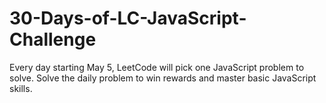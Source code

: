 # 30-Days-of-LC-JavaScript-Challenge
Every day starting May 5, LeetCode will pick one JavaScript problem to solve. Solve the daily problem to win rewards and master basic JavaScript skills.
